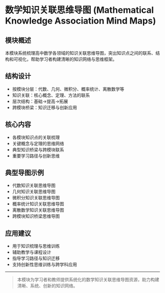 # 数学知识关联思维导图 (Mathematical Knowledge Association Mind Maps)

## 模块概述

本模块系统梳理高中数学各领域的知识关联思维导图，突出知识点之间的联系、结构和可视化，帮助学习者构建清晰的知识网络与思维框架。

## 结构设计

- 按模块分层：代数、几何、微积分、概率统计、离散数学等
- 知识关联：核心概念、定理、方法的联系
- 层次结构：基础→提高→拓展
- 跨模块桥梁：知识迁移与创新应用

## 核心内容

- 各模块知识点的关联梳理
- 关键概念与定理的思维网络
- 典型知识桥梁与跨模块联系
- 重要学习路径与创新思维

## 典型导图示例

- 代数知识关联思维导图
- 几何知识关联思维导图
- 微积分知识关联思维导图
- 概率统计知识关联思维导图
- 离散数学知识关联思维导图
- 跨模块知识桥梁思维导图

## 应用建议

- 用于知识梳理与思维训练
- 辅助教学与课程设计
- 指导学习路径与知识迁移
- 支持创新性思维训练与跨学科应用

---

> 本模块为学习者和教师提供系统化的数学知识关联思维导图资源，助力构建清晰、系统、创新的知识网络。
